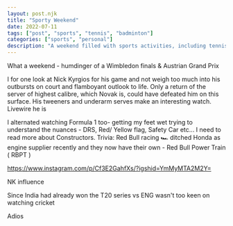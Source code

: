```yaml
---
layout: post.njk
title: "Sporty Weekend"
date: 2022-07-11
tags: ["post", "sports", "tennis", "badminton"]
categories: ["sports", "personal"]
description: "A weekend filled with sports activities, including tennis and badminton matches."
---
```


What a weekend - humdinger of a Wimbledon finals & Austrian Grand Prix

I for one look at Nick Kyrgios for his game and not weigh too much into his outbursts on court and flamboyant outlook to life. Only a return of the server of highest calibre, which Novak is, could have defeated him on this surface. His tweeners and underarm serves make an interesting watch. Livewire he is

I alternated watching Formula 1 too- getting my feet wet trying to understand the nuances - DRS, Red/ Yellow flag, Safety Car etc... I need to read more about Constructors. Trivia: Red Bull racing 🏎️ ditched Honda as engine supplier recently and they now have their own - Red Bull Power Train ( RBPT )

https://www.instagram.com/p/Cf3E2GahfXs/?igshid=YmMyMTA2M2Y=

NK influence

Since India had already won the T20 series vs ENG wasn't too keen on watching cricket

Adios